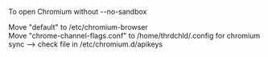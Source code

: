 To open Chromium without --no-sandbox

Move "default" to /etc/chromium-browser\
Move "chrome-channel-flags.conf" to /home/thrdchld/.config
for chromium sync --> check file in /etc/chromium.d/apikeys
